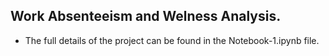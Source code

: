 ## Work Absenteeism and Welness Analysis.

- The full details of the project can be found in the Notebook-1.ipynb file. 
